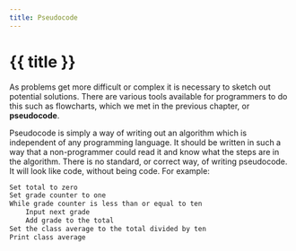 ```yaml
---
title: Pseudocode
---
```


# {{ title }}

As problems get more difficult or complex it is necessary to sketch out potential solutions.  There are various tools available for programmers to do this such as flowcharts, which we met in the previous chapter, or __pseudocode__.

Pseudocode is simply a way of writing out an algorithm which is independent of any programming language.  It should be written in such a way that a non-programmer could read it and know what the steps are in the algorithm.  There is no standard, or correct way, of writing pseudocode.  It will look like code, without being code.  For example:

```bash
Set total to zero
Set grade counter to one
While grade counter is less than or equal to ten
    Input next grade
    Add grade to the total
Set the class average to the total divided by ten
Print class average
```
